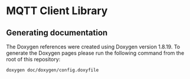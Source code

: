 # MQTT Client Library

## Generating documentation

The Doxygen references were created using Doxygen version 1.8.19. To generate the
Doxygen pages please run the following command from the root of this repository:

```shell
doxygen doc/doxygen/config.doxyfile
```